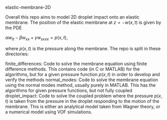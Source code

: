 elastic-membrane-2D

Overall this repo aims to model 2D droplet impact onto an elastic membrane. The position of the elastic membrane at $z = -w(x, t)$ is given by the PDE

$\alpha w_{tt} - \beta w_{xx }+ \gamma w_{xxxx} = p(x, t)$,

where $p(x, t)$ is the pressure along the membrane. The repo is split in these directories:

finite_differences: Code to solve the membrane equation using finite difference methods. This contains code (in C or MATLAB) for the algorithms, but for a given pressure function $p(x, t)$ in order to develop and verify the methods
normal_modes: Code to solve the membrane equation using the normal modes method, usually purely in MATLAB. This has the algorithms for given pressure functions, but not fully coupled
droplet_impact: Code to solve the coupled problem where the pressure $p(x, t)$ is taken from the pressure in the droplet responding to the motion of the membrane. This is either an analytical model taken from Wagner theory, or a numerical model using VOF simulations.
